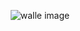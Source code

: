 
<div style="text-align: center;" >

![walle image](https://facile-one.vercel.app/api/og?level=1&commits=12&health=42)

</div>
    